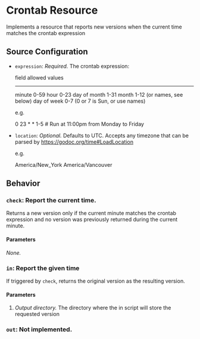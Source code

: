 # Crontab Resource

Implements a resource that reports new versions when the current time
matches the crontab expression

## Source Configuration

* `expression`: *Required.* The crontab expression:

    field         allowed values
    -----         --------------
    minute        0-59
    hour          0-23
    day of month  1-31
    month         1-12 (or names, see below)
    day of week   0-7 (0 or 7 is Sun, or use names)

  e.g.

    0 23 * * 1-5 # Run at 11:00pm from Monday to Friday

* `location`: *Optional.* Defaults to UTC. Accepts any timezone that
  can be parsed by https://godoc.org/time#LoadLocation

  e.g.

     America/New_York
     America/Vancouver

## Behavior

### `check`: Report the current time.

Returns a new version only if the current minute matches the crontab
expression and no version was previously returned during the current
minute.

#### Parameters

*None.*

### `in`: Report the given time

If triggered by `check`, returns the original version as the resulting
version.

#### Parameters

1. *Output directory.* The directory where the in script will store
   the requested version

### `out`: Not implemented.
